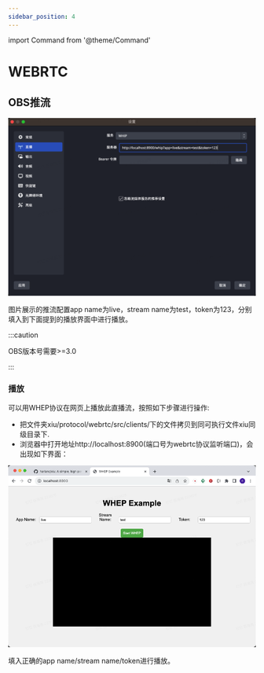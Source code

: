 ```yaml
---
sidebar_position: 4
---
```


import Command from '@theme/Command'

# WEBRTC

## OBS推流

![Push WHIP](/img/guides/distribution/webrtc/obs_whip_push.png)

图片展示的推流配置app name为live，stream name为test，token为123，分别填入到下面提到的播放界面中进行播放。

:::caution

OBS版本号需要>=3.0

:::



### 播放

可以用WHEP协议在网页上播放此直播流，按照如下步骤进行操作:

 - 把文件夹xiu/protocol/webrtc/src/clients/下的文件拷贝到同可执行文件xiu同级目录下.
 - 浏览器中打开地址http://localhost:8900(端口号为webrtc协议监听端口)，会出现如下界面：

![Play Whep](/img/guides/distribution/webrtc/play_whep.png)

填入正确的app name/stream name/token进行播放。


